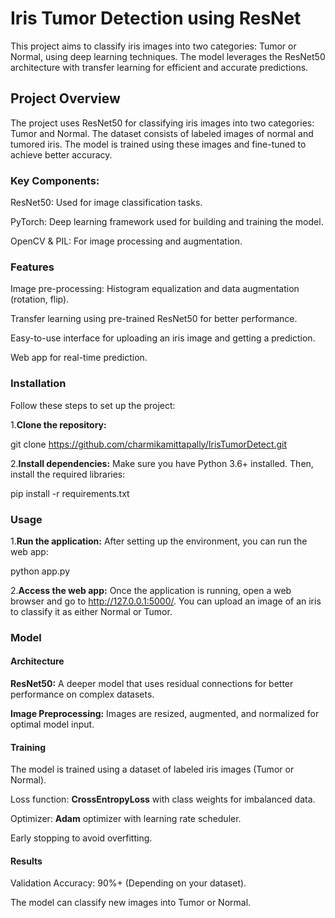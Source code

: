 # Iris Tumor Detection using ResNet

This project aims to classify iris images into two categories: Tumor or Normal, using deep learning techniques. The model leverages the ResNet50 architecture with transfer learning for efficient and accurate predictions.

## Project Overview

The project uses ResNet50 for classifying iris images into two categories: Tumor and Normal. The dataset consists of labeled images of normal and tumored iris. The model is trained using these images and fine-tuned to achieve better accuracy.

### Key Components:
ResNet50: Used for image classification tasks.

PyTorch: Deep learning framework used for building and training the model.

OpenCV & PIL: For image processing and augmentation.

### Features
Image pre-processing: Histogram equalization and data augmentation (rotation, flip).

Transfer learning using pre-trained ResNet50 for better performance.

Easy-to-use interface for uploading an iris image and getting a prediction.

Web app for real-time prediction.

### Installation
Follow these steps to set up the project:

1.**Clone the repository:**

  git clone https://github.com/charmikamittapally/IrisTumorDetect.git

2.**Install dependencies:** Make sure you have Python 3.6+ installed. Then, install the required libraries:

   pip install -r requirements.txt

### Usage
1.**Run the application:** After setting up the environment, you can run the web app:

   python app.py

2.**Access the web app:** Once the application is running, open a web browser and go to http://127.0.0.1:5000/. You can upload an image of an iris to classify it as either Normal or Tumor.

### Model
#### Architecture
**ResNet50:** A deeper model that uses residual connections for better performance on complex datasets.

**Image Preprocessing:** Images are resized, augmented, and normalized for optimal model input.
#### Training
The model is trained using a dataset of labeled iris images (Tumor or Normal).

Loss function: **CrossEntropyLoss** with class weights for imbalanced data.

Optimizer: **Adam** optimizer with learning rate scheduler.

Early stopping to avoid overfitting.
#### Results
Validation Accuracy: 90%+ (Depending on your dataset).

The model can classify new images into Tumor or Normal.

